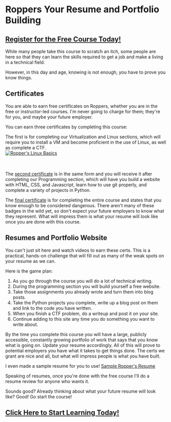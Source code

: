 # Roppers Your Resume and Portfolio Building
##  [Register for the Free Course Today!](https://roppers.thinkific.com/courses/computing-fundamentals)
While many people take this course to scratch an itch, some people are here so that they can learn the skills required to get a job and make a living in a technical field. 

However, in this day and age, knowing is not enough, you have to prove you know things. 



## Certificates 

You are able to earn free certificates on Roppers, whether you are in the free or instructor-led courses. I'm never going to charge for them; they're for you, and maybe your future employer. 

You can earn three certificates by completing this course: 

The first is for completing our Virtualization and Linux sections, which will require you to install a VM and become proficient in the use of Linux, as well as complete a CTF. 
<br>
[![Ropper's Linux Basics](https://raw.githubusercontent.com/hoppersroppers/hoppersroppers.github.io/master/_layouts/roppersCert.PNG "Ropper's Linux Basics")](https://badgr.com/public/badges/6pOR4egxTpKJQZIgTodbqA)
<br> 
<br> 
<br>

The [second certificate](https://badgr.com/public/badges/XB9JuQmCQaKfJVUvuYNcQg) is in the same form and you will receive it after completing our Programming section, which will have you build a website with HTML, CSS, and Javascript, learn how to use git properly, and complete a variety of projects in Python. 

The [final certificate](https://badgr.com/public/badges/OCgMVVYKT82mZZkDah6BBQ) is for completing the entire course and states that you know enough to be considered dangerous. There aren't many of these badges in the wild yet, so don't expect your future employers to know what they represent. What will impress them is what your resume will look like once you are done with this course.
<br>

## Resumes and Portfolio Website

You can't just sit here and watch videos to earn these certs. This is a practical, hands-on challenge that will fill out as many of the weak spots on your resume as we can.

Here is the game plan:

1. As you go through the course you will do a lot of technical writing.
2.  During the programming section you will build yourself a free website. 
3. Take those assignments you already wrote and turn them into blog posts. 
4. Take the Python projects you complete, write up a blog post on them and link to the code you have written.
5. When you finish a CTF problem, do a writeup and post it on your site.
6. Continue adding to this site any time you do something you want to write about.

By the time you complete this course you will have a large, publicly accessible, constantly growing portfolio of work that says that you know what is going on. Update your resume accordingly. All of this will prove to potential employers you have what it takes to get things done. The certs we grant are nice and all, but what will impress people is what you have built. 

I even made a sample resume for you to use! [Sample Ropper's Resume](https://www.hoppersroppers.org/online-resume/)

Speaking of resumes, once you're done with the free course I'll do a resume review for anyone who wants it. 

Sounds good? Already thinking about what your future resume will look like? Good! Go start the course! 


##  [Click Here to Start Learning Today!](https://roppers.thinkific.com/courses/computing-fundamentals)
